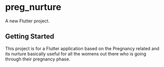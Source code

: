 # preg_nurture

A new Flutter project.

## Getting Started

This project is for a Flutter application based on the Pregnancy related and its nurture 
basically useful for all the womens out there who is going through their pregnancy phase.



